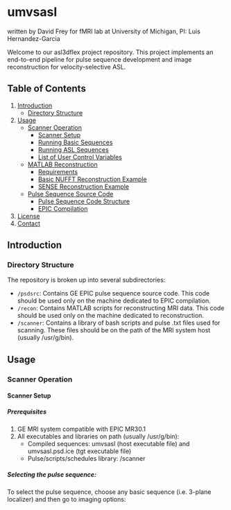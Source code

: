 # umvsasl
written by David Frey for fMRI lab at University of Michigan, PI: Luis Hernandez-Garcia

Welcome to our asl3dflex project repository. This project implements an end-to-end pipeline for pulse sequence development and image reconstruction for velocity-selective ASL.

## Table of Contents

1. [Introduction](#introduction)
    - [Directory Structure](#directory-structure)
2. [Usage](#usage)
    - [Scanner Operation](#scanner-operation)
        - [Scanner Setup](#scanner-setup)
        - [Running Basic Sequences](#running-basic-sequences)
        - [Running ASL Sequences](#running-asl-sequences)
        - [List of User Control Variables](#list-of-user-control-variables)
    - [MATLAB Reconstruction](#matlab-reconstruction)
        - [Requirements](#recon-requirements)
        - [Basic NUFFT Reconstruction Example](#recon-example)
        - [SENSE Reconstruction Example](#sense-example)
    - [Pulse Sequence Source Code](#pulse-sequence-source-code)
        - [Pulse Sequence Code Structure](#pulse-sequence-source-code-structure)
        - [EPIC Compilation](#epic-compilation)
3. [License](#license)
4. [Contact](#contact)

## Introduction

### Directory Structure
The repository is broken up into several subdirectories:
- `/psdsrc`: Contains GE EPIC pulse sequence source code. This code should be used only on the machine dedicated to EPIC compilation.
- `/recon`: Contains MATLAB scripts for reconstructing MRI data. This code should be used only on the machine dedicated to reconstruction.
- `/scanner`: Contains a library of bash scripts and pulse .txt files used for scanning. These files should be on the path of the MRI system host (usually /usr/g/bin).

## Usage

### Scanner Operation

#### Scanner Setup

##### Prerequisites
1. GE MRI system compatible with EPIC MR30.1
2. All executables and libraries on path (usually /usr/g/bin):
    - Compiled sequences: umvsasl (host executable file) and umvsasl.psd.ice (tgt executable file)
    - Pulse/scripts/schedules library: /scanner
  
##### Selecting the pulse sequence:
To select the pulse sequence, choose any basic sequence (i.e. 3-plane localizer) and then go to imaging options:
